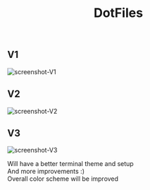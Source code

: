 <h1 align="center">DotFiles</h1>
<br>

## V1

![screenshot-V1](https://raw.githubusercontent.com/Sidd-Dino/Dot_Files/master/V1/screenshot_V1.png) <br />

## V2

![screenshot-V2](https://raw.githubusercontent.com/Sidd-Dino/Dot_Files/master/V2/screenshot_V2.png) <br />

## V3
![screenshot-V3](https://raw.githubusercontent.com/Sidd-Dino/Dot_Files/master/V3/screenshot_V3.png) <br />

Will have a better terminal theme and setup<br />
And more improvements :)<br />
Overall color scheme will be improved
